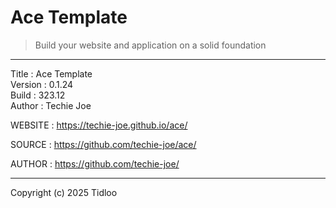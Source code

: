 # Ace Template
> Build your website and application on a solid foundation
---

Title    : Ace Template  
Version  : 0.1.24  
Build    : 323.12  
Author   : Techie Joe  

WEBSITE  : https://techie-joe.github.io/ace/  

SOURCE   : https://github.com/techie-joe/ace/  

AUTHOR   : https://github.com/techie-joe/  

---

Copyright (c) 2025 Tidloo